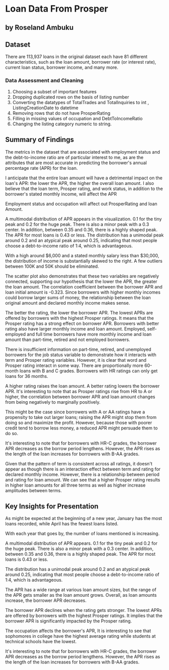 # Loan Data From Prosper
## by Roseland Ambuku


## Dataset
There are 113,937 loans in the original dataset each have 81 different characteristics, such as the loan amount, borrower rate (or interest rate), current loan status, borrower income, and many more.

### Data Assessment and Cleaning

1. Choosing a subset of important features 
2. Dropping duplicated rows on the basis of listing number 
3. Converting the datatypes of TotalTrades and TotalInquiries to int , ListingCreationDate to datetime
4. Removing rows that do not have ProsperRating
5. Filling in missing values of occupation and DebtToIncomeRatio
6. Changing the listing category numeric to string.


## Summary of Findings
The metrics in the dataset that are associated with employment status and the debt-to-income ratio are of particular interest to me, as are the attributes that are most accurate in predicting the borrower's annual percentage rate (APR) for the loan.

I anticipate that the entire loan amount will have a detrimental impact on the loan's APR: the lower the APR, the higher the overall loan amount. I also believe that the loan term, Prosper rating, and work status, in addition to the borrower's stated monthly income, will affect the APR

Employment status and occupation will affect out ProsperRating and loan Amount.

A multimodal distribution of APR appears in the visualization. 0.1 for the tiny peak and 0.2 for the huge peak. There is also a minor peak with a 0.3 center. In addition, between 0.35 and 0.36, there is a highly shaped peak. The APR for most loans is 0.43 or less.
The distribution has a unimodal peak around 0.2 and an atypical peak around 0.25, indicating that most people choose a debt-to-income ratio of 1:4, which is advantageous.

With a high around $6,000 and a stated monthly salary less than $30,000, the distribution of income is substantially skewed to the right. A few outliers between 100K and 50K should be eliminated.

The scatter plot also demonstrates that these two variables are negatively connected, supporting our hypothesis that the lower the APR, the greater the loan amount. The correlation coefficient between the borrower APR and loan initial amount is -0.323. Since borrowers with higher monthly incomes could borrow larger sums of money, the relationship between the loan original amount and declared monthly income makes sense.

The better the rating, the lower the borrower APR. The lowest APRs are offered by borrowers with the highest Prosper ratings. It means that the Prosper rating has a strong effect on borrower APR. Borrowers with better rating also have larger monthly income and loan amount. Employed, self-employed and full time borrowers have more monthly income and loan amount than part-time, retired and not employed borrowers.

There is insufficient information on part-time, retired, and unemployed borrowers for the job status variable to demonstrate how it interacts with term and Prosper rating variables. However, it is clear that word and Prosper rating interact in some way. There are proportionally more 60-month loans with B and C grades. Borrowers with HR ratings can only get loans for 36 months.

A higher rating raises the loan amount. A better rating lowers the borrower APR. It's interesting to note that as Prosper ratings rise from HR to A or higher, the correlation between borrower APR and loan amount changes from being negatively to marginally positively. 

This might be the case since borrowers with A or AA ratings have a propensity to take out larger loans; raising the APR might stop them from doing so and maximize the profit. However, because those with poorer credit tend to borrow less money, a reduced APR might persuade them to do so.

It's interesting to note that for borrowers with HR-C grades, the borrower APR decreases as the borrow period lengthens. However, the APR rises as the length of the loan increases for borrowers with B-AA grades.

Given that the pattern of term is consistent across all ratings, it doesn't appear as though there is an interaction effect between term and rating for declared monthly income. However, there is a relationship between period and rating for loan amount. We can see that a higher Prosper rating results in higher loan amounts for all three terms as well as higher increase amplitudes between terms.

## Key Insights for Presentation

As might be expected at the beginning of a new year, January has the most loans recorded, while April has the fewest loans listed.

With each year that goes by, the number of loans mentioned is increasing.

A multimodal distribution of APR appears. 0.1 for the tiny peak and 0.2 for the huge peak. There is also a minor peak with a 0.3 center. In addition, between 0.35 and 0.36, there is a highly shaped peak. The APR for most loans is 0.43 or less.

The distribution has a unimodal peak around 0.2 and an atypical peak around 0.25, indicating that most people choose a debt-to-income ratio of 1:4, which is advantageous.

The APR has a wide range at various loan amount sizes, but the range of the APR gets smaller as the loan amount grows. Overall, as loan amounts increase, the borrower APR decreases.

The borrower APR declines when the rating gets stronger. The lowest APRs are offered by borrowers with the highest Prosper ratings. It implies that the borrower APR is significantly impacted by the Prosper rating.

The occupation affects the borrower's APR, It is interesting to see that sophomores in college have the highest average rating while students at technical schools have the lowest.

It's interesting to note that for borrowers with HR-C grades, the borrower APR decreases as the borrow period lengthens. However, the APR rises as the length of the loan increases for borrowers with B-AA grades.